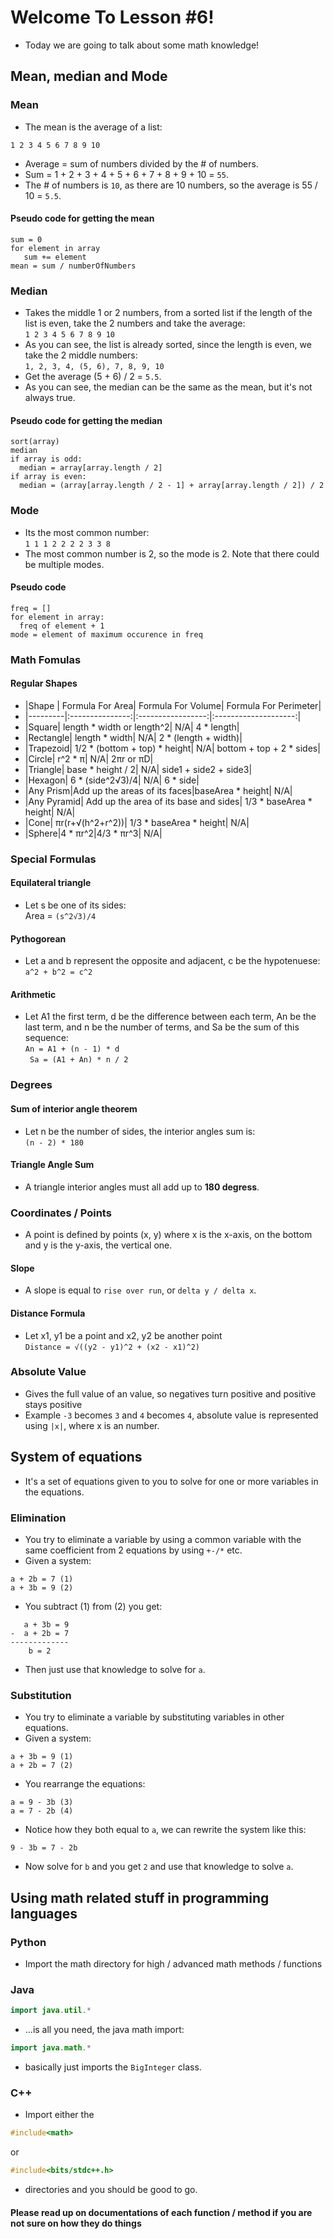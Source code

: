 # Welcome To Lesson #6!
- Today we are going to talk about some math knowledge!

## Mean, median and Mode
### Mean
- The mean is the average of a list:
``` 
1 2 3 4 5 6 7 8 9 10
```
- Average = sum of numbers divided by the # of numbers.
- Sum = 1 + 2 + 3 + 4 + 5 + 6 + 7 + 8 + 9 + 10 = ``` 55 ```.
- The # of numbers is ``` 10 ```, as there are 10 numbers, so the average is 55 / 10 = ``` 5.5 ```.
#### Pseudo code for getting the mean
```
sum = 0
for element in array
   sum += element
mean = sum / numberOfNumbers
```

### Median
- Takes the middle 1 or 2 numbers, from a sorted list if the length of the list is even, take the 2 numbers and take the average:    
``` 1 2 3 4 5 6 7 8 9 10 ```
- As you can see, the list is already sorted, since the length is even, we take the 2 middle numbers:    
``` 1, 2, 3, 4, (5, 6), 7, 8, 9, 10 ```
- Get the average (5 + 6) / 2 = ``` 5.5 ```.
- As you can see, the median can be the same as the mean, but it's not always true.

#### Pseudo code for getting the median
```
sort(array)
median
if array is odd:
  median = array[array.length / 2]
if array is even:
  median = (array[array.length / 2 - 1] + array[array.length / 2]) / 2
```

### Mode
- Its the most common number:    
``` 1 1 1 2 2 2 2 3 3 8 ```   
- The most common number is 2, so the mode is 2. Note that there could be multiple modes.
#### Pseudo code
```
freq = []
for element in array:
  freq of element + 1
mode = element of maximum occurence in freq
```

### Math Fomulas
#### Regular Shapes
- |Shape    | Formula For Area| Formula For Volume| Formula For Perimeter|
- |---------|:---------------:|:-----------------:|:--------------------:|
- |Square| length * width or length^2| N/A| 4 * length|
- |Rectangle| length * width| N/A| 2 * (length + width)|
- |Trapezoid| 1/2 * (bottom + top) * height| N/A| bottom + top + 2 * sides|
- |Circle| r^2 * π| N/A| 2πr or πD| 
- |Triangle| base * height / 2| N/A| side1 + side2 + side3|
- |Hexagon| 6 * (side^2√3)/4| N/A| 6 * side|
- |Any Prism|Add up the areas of its faces|baseArea * height| N/A|
- |Any Pyramid| Add up the area of its base and sides| 1/3 * baseArea * height| N/A|
- |Cone| πr(r+√(h^2+r^2))| 1/3 * baseArea * height| N/A|
- |Sphere|4 * πr^2|4/3 * πr^3| N/A|

### Special Formulas
#### Equilateral triangle
- Let s be one of its sides:    
Area = ```(s^2√3)/4```   

#### Pythogorean
- Let a and b represent the opposite and adjacent, c be the hypotenuese:    
```a^2 + b^2 = c^2```

#### Arithmetic
- Let A1 the first term, d be the difference between each term, An be the last term, and n be the number of terms, and Sa be the sum of this sequence:    
```An = A1 + (n - 1) * d ```   
``` Sa = (A1 + An) * n / 2```

### Degrees
#### Sum of interior angle theorem
- Let n be the number of sides, the interior angles sum is:    
```(n - 2) * 180```
#### Triangle Angle Sum
- A triangle interior angles must all add up to **180 degress**.

### Coordinates / Points
- A point is defined by points (x, y) where x is the x-axis, on the bottom and y is the y-axis, the vertical one.
#### Slope
- A slope is equal to ```rise over run```, or ``` delta y / delta x ```.
#### Distance Formula
- Let x1, y1 be a point and x2, y2 be another point    
```Distance = √((y2 - y1)^2 + (x2 - x1)^2)```


### Absolute Value
- Gives the full value of an value, so negatives turn positive and positive stays positive   
- Example ```-3``` becomes ```3``` and ```4``` becomes ```4```, absolute value is represented using ```|x|```, where x is an number.
## System of equations
- It's a set of equations given to you to solve for one or more variables in the equations.
### Elimination
- You try to eliminate a variable by using a common variable with the same coefficient from 2 equations by using ``` +-/* ``` etc.
- Given a system:
```
a + 2b = 7 (1)
a + 3b = 9 (2)
```
- You subtract (1) from (2) you get:
```
   a + 3b = 9
-  a + 2b = 7
-------------
    b = 2
```
- Then just use that knowledge to solve for ```a```.
### Substitution
- You try to eliminate a variable by substituting variables in other equations.
- Given a system:
``` 
a + 3b = 9 (1)
a + 2b = 7 (2)
```
- You rearrange the equations:
``` 
a = 9 - 3b (3)
a = 7 - 2b (4)
```
- Notice how they both equal to ```a```, we can rewrite the system like this:
```
9 - 3b = 7 - 2b
```
- Now solve for ```b``` and you get ```2``` and use that knowledge to solve ```a```.
## Using math related stuff in programming languages
### Python
- Import the math directory for high / advanced math methods / functions
### Java
``` java 
import java.util.*
``` 
- ...is all you need, the java math import:
``` java
import java.math.*
``` 
- basically just imports the ```BigInteger``` class.
### C++
- Import either the 
``` cpp 
#include<math> 
```
or
``` cpp
#include<bits/stdc++.h>
```
- directories and you should be good to go.
#### Please read up on documentations of each function / method if you are not sure on how they do things
